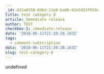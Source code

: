 ```yaml
---
_id: 431a6550-6dbd-11e8-ba6b-61e5423f919c
title: test category 8
article: Immediate release
author: TEST
checkbox-1: immediate-release
date: '2018-06-11T21:20:28.163Z'
tags:
  - comment-subscription
data: '2018-06-11T21:20:28.163Z'
slug: test-category-8
---
```

undefined

